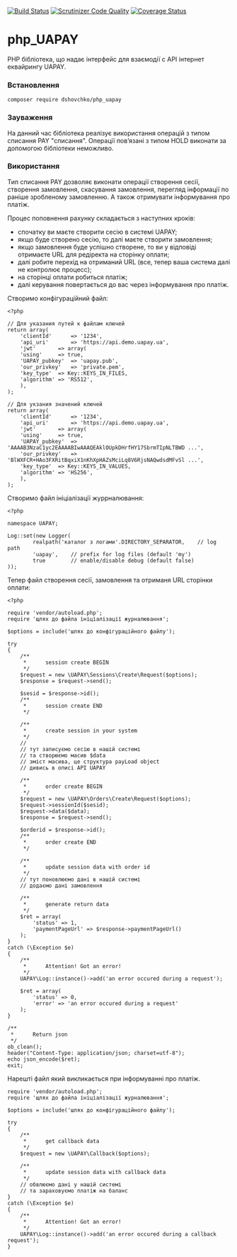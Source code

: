[![Build Status](https://travis-ci.org/dshovchko/php_UAPAY.svg?branch=master)](https://travis-ci.org/dshovchko/php_UAPAY)
[![Scrutinizer Code Quality](https://scrutinizer-ci.com/g/dshovchko/php_UAPAY/badges/quality-score.png?b=master)](https://scrutinizer-ci.com/g/dshovchko/php_UAPAY/?branch=master)
[![Coverage Status](https://coveralls.io/repos/github/dshovchko/php_UAPAY/badge.svg?branch=master)](https://coveralls.io/github/dshovchko/php_UAPAY?branch=master)

php_UAPAY
=========

PHP бібліотека, що надає інтерфейс для взаємодії c API інтернет еквайрингу UAPAY.

### Встановлення

```
composer require dshovchko/php_uapay
```

### Зауваження

На данний час бібліотека реалізує використання операцій з типом списання PAY "списання". Операції пов’язані з типом HOLD виконати за допомогою бібліотеки неможливо.

### Використання

Тип списання PAY дозволяє виконати операції створення сесії, створення замовлення, скасування замовлення, перегляд інформації по раніше зробленому замовленню. А також отримувати інформування про платіж.

Процес поповнення рахунку складається з наступних кроків:

 - спочатку ви маєте створити сесію в системі UAPAY;
 - якщо буде створено сесію, то далі маєте створити замовлення;
 - якщо замовлення буде успішно створене, то ви у відповіді отримаєте URL для редіректа на сторінку оплати;
 - далі робите перехід на отриманий URL (все, тепер ваша система далі не контролює процесс);
 - на сторінці оплати робиться платіж;
 - далі керування повертається до вас через інформування про платіж.

Створимо конфігураційний файл:
```
<?php

// Для указания путей к файлам ключей
return array(
    'clientId'		=> '1234',
    'api_uri'		=> 'https://api.demo.uapay.ua',
    'jwt'		=> array(
	'using'		=> true,
	'UAPAY_pubkey'	=> 'uapay.pub',
	'our_privkey'	=> 'private.pem',
	'key_type'	=> Key::KEYS_IN_FILES,
	'algorithm'	=> 'RS512',
    ),
);

// Для укзания значений ключей
return array(
    'clientId'		=> '1234',
    'api_uri'		=> 'https://api.demo.uapay.ua',
    'jwt'		=> array(
	'using'		=> true,
	'UAPAY_pubkey'	=> 'AAAAB3NzaC1yc2EAAAABIwAAAQEAklOUpkDHrfHY17SbrmTIpNLTBWD ...',
	'our_privkey'	=> 'BlWXFCR+HAo3FXRitBqxiX1nKhXpHAZsMciLq8V6RjsNAQwdsdMFvSl ...',
	'key_type'	=> Key::KEYS_IN_VALUES,
	'algorithm'	=> 'HS256',
    ),
);
```

Створимо файл ініціалізації журрналювання:
```
<?php

namespace UAPAY;

Log::set(new Logger(
        realpath('каталог з логами'.DIRECTORY_SEPARATOR,	// log path
        'uapay',	// prefix for log files (default 'my')
        true		// enable/disable debug (default false)
));
```

Тепер файл створення сесії, замовлення та отриманя URL сторінки оплати:
```
<?php

require 'vendor/autoload.php';
require 'щлях до файла ініціалізації журналювання';

$options = include('шлях до конфігураційного файлу');

try
{
    /**
     *      session create BEGIN
     */
    $request = new \UAPAY\Sessions\Create\Request($options);
    $response = $request->send();

    $sesid = $response->id();
    /**
     *      session create END
     */

    /**
     *      create session in your system
     */
    //
    // тут записуємо сесію в нашій системі
    // та створюємо масив $data
    // зміст масива, це структура payLoad object
    // дивись в описі API UAPAY

    /**
     *      order create BEGIN
     */
    $request = new \UAPAY\Orders\Create\Request($options);
    $request->sessionId($sesid);
    $request->data($data);
    $response = $request->send();

    $orderid = $response->id();
    /**
     *      order create END
     */

    /**
     *      update session data with order id
     */
    // тут поновлюємо дані в нашій системі
    // додаємо дані замовлення

    /**
     *      generate return data
     */
    $ret = array(
        'status' => 1,
        'paymentPageUrl' => $response->paymentPageUrl()
    );
}
catch (\Exception $e)
{
    /**
     *      Attention! Got an error!
     */
    UAPAY\Log::instance()->add('an error occured during a request');

    $ret = array(
        'status' => 0,
        'error' => 'an error occured during a request'
    );
}

/**
 *      Return json
 */
ob_clean();
header("Content-Type: application/json; charset=utf-8");
echo json_encode($ret);
exit;
```

Нарешті файл який викликається при інформуванні про платіж.
```
require 'vendor/autoload.php';
require 'щлях до файла ініціалізації журналювання';

$options = include('шлях до конфігураційного файлу');

try
{
    /**
     *      get callback data
     */
    $request = new \UAPAY\Callback($options);

    /**
     *      update session data with callback data
     */
    // обвлюємо дані у нашій системі
    // та зараховуємо платіж на баланс
}
catch (\Exception $e)
{
    /**
     *      Attention! Got an error!
     */
    UAPAY\Log::instance()->add('an error occured during a callback request');
}
```
